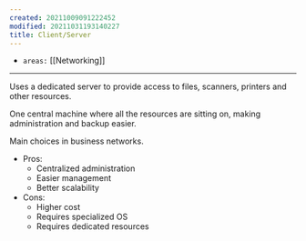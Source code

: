 ```yaml
---
created: 20211009091222452
modified: 20211031193140227
title: Client/Server
---
```


- `areas:` [[Networking]]

---

Uses a dedicated server to provide access to files, scanners, printers and other resources.

One central machine where all the resources are sitting on, making administration and backup easier.

Main choices in business networks.

- Pros:
  - Centralized administration
  - Easier management
  - Better scalability
- Cons:
  - Higher cost
  - Requires specialized OS
  - Requires dedicated resources
